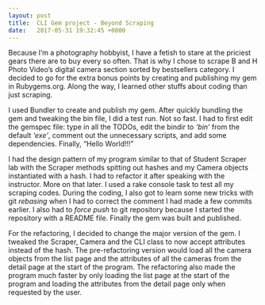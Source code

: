 ```yaml
---
layout: post
title:  CLI Gem project - Beyond Scraping
date:   2017-05-31 19:32:45 +0000
---
```



Because I’m a photography hobbyist, I have a fetish to stare at the priciest gears there are to buy every so often. That is why I chose to scrape B and H Photo Video’s digital camera section sorted by bestsellers category. I decided to go for the extra bonus points by creating and publishing my gem in Rubygems.org. Along the way, I learned other stuffs about coding than just scraping. 

I used Bundler to create and publish my gem. After quickly bundling the gem and tweaking the bin file, I did a test run. Not so fast. I had to first edit the gemspec file: type in all the TODOs, edit the bindir to *‘bin’* from the default *‘exe’*, comment out the unnecessary scripts, and add some dependencies. Finally, “Hello World!!!”

I had the design pattern of my program similar to that of Student Scraper lab with the Scraper methods spitting out hashes and my Camera objects instantiated with a hash. I had to refactor it after speaking with the instructor. More on that later. I used a rake console task to test all my scraping codes. During the coding, I also got to learn some new tricks with git *rebasing* when I had to correct the comment I had made a few commits earlier. I also had to *force push* to git repository because I started the repository with a README file. Finally the gem was built and published.

For the refactoring, I decided to change the major version of the gem. I tweaked the Scraper, Camera and the CLI class to now accept attributes instead of the hash. The pre-refactoring version would load all the camera objects from the list page and the attributes of all the cameras from the detail page at the start of the program. The refactoring also made the program much faster by only loading the list page at the start of the program and loading the attributes from the detail page only when requested by the user. 

